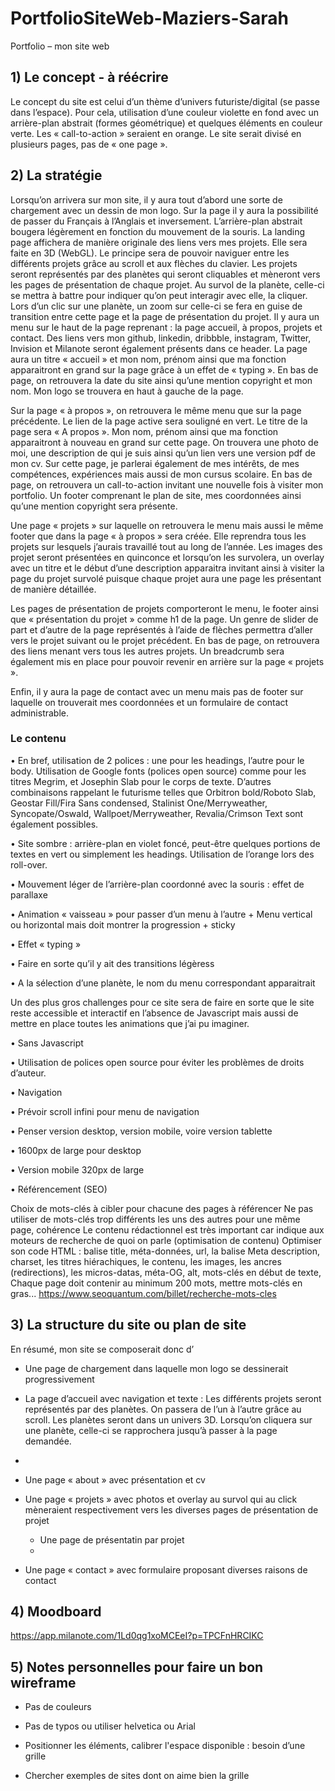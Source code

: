# PortfolioSiteWeb-Maziers-Sarah

Portfolio – mon site web


## 1) Le concept - à réécrire

Le concept du site est celui d’un thème d’univers futuriste/digital (se passe dans l’espace). Pour cela, utilisation d’une couleur violette en fond avec un arrière-plan abstrait (formes géométrique) et quelques éléments en couleur verte. Les « call-to-action » seraient en orange. Le site serait divisé en plusieurs pages, pas de « one page ».


## 2) La stratégie

Lorsqu’on arrivera sur mon site, il y aura tout d’abord une sorte de chargement avec un dessin de mon logo. Sur la page il y aura la possibilité de passer du Français à l’Anglais et inversement. L’arrière-plan abstrait bougera légèrement en fonction du mouvement de la souris.
La landing page affichera de manière originale des liens vers mes projets. Elle sera faite en 3D (WebGL). Le principe sera de pouvoir naviguer entre les différents projets grâce au scroll et aux flèches du clavier. Les projets seront représentés par des planètes qui seront cliquables et mèneront vers les pages de présentation de chaque projet. Au survol de la planète, celle-ci se mettra à battre pour indiquer qu’on peut interagir avec elle, la cliquer. Lors d’un clic sur une planète, un zoom sur celle-ci se fera en guise de transition entre cette page et la page de présentation du projet.
Il y aura un menu sur le haut de la page reprenant : la page accueil, à propos, projets et contact. Des liens vers mon github, linkedin, dribbble, instagram, Twitter, Invision et Milanote seront également présents dans ce header.
La page aura un titre « accueil » et mon nom, prénom ainsi que ma fonction apparaitront en grand sur la page grâce à un effet de « typing ».
En bas de page, on retrouvera la date du site ainsi qu’une mention copyright et mon nom.
Mon logo se trouvera en haut à gauche de la page.

Sur la page « à propos », on retrouvera le même menu que sur la page précédente. Le lien de la page active sera souligné en vert. Le titre de la page sera « A propos ». Mon nom, prénom ainsi que ma fonction apparaitront à nouveau en grand sur cette page. On trouvera une photo de moi, une description de qui je suis ainsi qu’un lien vers une version pdf de mon cv. Sur cette page, je parlerai également de mes intérêts, de mes compétences, expériences mais aussi de mon cursus scolaire. En bas de page, on retrouvera un call-to-action invitant une nouvelle fois à visiter mon portfolio. Un footer comprenant le plan de site, mes coordonnées ainsi qu’une mention copyright sera présente.

Une page « projets » sur laquelle on retrouvera le menu mais aussi le même footer que dans la page « à propos » sera créée. Elle reprendra tous les projets sur lesquels j’aurais travaillé tout au long de l’année. Les images des projet seront présentées en quinconce et lorsqu’on les survolera, un overlay avec un titre et le début d’une description apparaitra invitant ainsi à visiter la page du projet survolé puisque chaque projet aura une page les présentant de manière détaillée.

Les pages de présentation de projets comporteront le menu, le footer ainsi que « présentation du projet » comme h1 de la page. Un genre de slider de part et d’autre de la page représentés à l’aide de flèches permettra d’aller vers le projet suivant ou le projet précédent. En bas de page, on retrouvera des liens menant vers tous les autres projets. Un breadcrumb sera également mis en place pour pouvoir revenir en arrière sur la page « projets ».

Enfin, il y aura la page de contact avec un menu mais pas de footer sur laquelle on trouverait mes coordonnées et un formulaire de contact administrable.


### Le contenu

• En bref, utilisation de 2 polices : une pour les headings, l’autre pour le body. Utilisation de Google fonts (polices open source) comme pour les titres Megrim, et Josephin Slab pour le corps de texte.
			D’autres combinaisons rappelant le futurisme telles que Orbitron bold/Roboto Slab, Geostar Fill/Fira Sans condensed, Stalinist One/Merryweather, Syncopate/Oswald, Wallpoet/Merryweather, Revalia/Crimson Text sont également possibles.

• Site sombre : arrière-plan en violet foncé, peut-être quelques portions de textes en vert ou simplement les headings. Utilisation de l’orange lors des roll-over.

• Mouvement léger de l’arrière-plan coordonné avec la souris : effet de parallaxe

• Animation « vaisseau » pour passer d’un menu à l’autre + Menu vertical ou horizontal mais doit montrer la progression + sticky

• Effet « typing »

• Faire en sorte qu’il y ait des transitions légèress

• A la sélection d’une planète, le nom du menu correspondant apparaitrait


Un des plus gros challenges pour ce site sera de faire en sorte que le site reste accessible et interactif en l’absence de Javascript       mais aussi de mettre en place toutes les animations que j’ai pu imaginer.

• Sans Javascript

• Utilisation de polices open source pour éviter les problèmes de droits d’auteur.

• Navigation

• Prévoir scroll infini pour menu de navigation

• Penser version desktop, version mobile, voire version tablette

• 1600px de large pour desktop

• Version mobile 320px de large
		
• Référencement (SEO)
		
Choix de mots-clés à cibler pour chacune des pages à référencer
Ne pas utiliser de mots-clés trop différents les uns des autres pour une même page, cohérence
Le contenu rédactionnel est très important car indique aux moteurs de recherche de quoi on parle (optimisation de contenu)
Optimiser son code HTML : balise title, méta-données, url, la balise Meta description, charset, les titres hiérachiques, le contenu, les images, les ancres (redirections), les micros-datas, méta-OG, alt, mots-clés en début de texte, Chaque page doit contenir au minimum 200 mots, mettre mots-clés en gras...
https://www.seoquantum.com/billet/recherche-mots-cles

## 3) La structure du site ou plan de site

En résumé, mon site se composerait donc d’
	
- Une page de chargement dans laquelle mon logo se dessinerait progressivement

- La page d’accueil avec navigation et texte : Les différents projets seront représentés par des planètes. On passera de l’un à l’autre grâce au scroll. Les planètes seront dans un univers 3D. Lorsqu’on cliquera sur une planète, celle-ci se rapprochera jusqu’à passer à la page demandée.
- 
- Une page « about » avec présentation et cv

- Une page « projets » avec photos et overlay au survol qui au click mèneraient respectivement vers les diverses pages de présentation de projet
	- Une page de présentatin par projet
	- 
- Une page « contact » avec formulaire proposant diverses raisons de contact


## 4) Moodboard

https://app.milanote.com/1Ld0qg1xoMCEeI?p=TPCFnHRCIKC

## 5) Notes personnelles pour faire un bon wireframe

- Pas de couleurs

- Pas de typos ou utiliser helvetica ou Arial

- Positionner les éléments, calibrer l'espace disponible : besoin d’une grille

- Chercher exemples de sites dont on aime bien la grille


